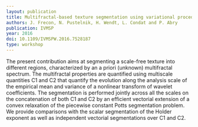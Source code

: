 ```yaml
---
layout: publication
title: Multifractal-based texture segmentation using variational procedure
authors: J. Frecon, N. Pustelnik, H. Wendt, L. Condat and P. Abry
publication: IVMSP
year: 2016
doi: 10.1109/IVMSPW.2016.7528187
type: workshop
---
```


The present contribution aims at segmenting a scale-free texture into different regions, characterized by an a priori (unknown) multifractal spectrum. The multifractal properties are quantified using multiscale quantities C1 and C2 that quantify the evolution along the analysis scale of the empirical
mean and variance of a nonlinear transform of wavelet coefficients. The segmentation is performed jointly across all the scales on the concatenation of both C1 and C2 by an efficient vectorial extension of a convex relaxation of the piecewise constant Potts segmentation problem. We provide comparisons with the scalar segmentation of the Holder exponent as well as independent vectorial segmentations over C1 and C2.